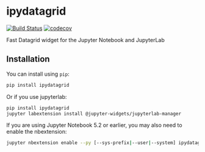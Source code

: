 
# ipydatagrid

[![Build Status](https://travis-ci.org/QuantStack/ipydatagrid.svg?branch=master)](https://travis-ci.org/QuantStack/ipydatagrid)
[![codecov](https://codecov.io/gh/QuantStack/ipydatagrid/branch/master/graph/badge.svg)](https://codecov.io/gh/QuantStack/ipydatagrid)


Fast Datagrid widget for the Jupyter Notebook and JupyterLab

## Installation

You can install using `pip`:

```bash
pip install ipydatagrid
```

Or if you use jupyterlab:

```bash
pip install ipydatagrid
jupyter labextension install @jupyter-widgets/jupyterlab-manager
```

If you are using Jupyter Notebook 5.2 or earlier, you may also need to enable
the nbextension:
```bash
jupyter nbextension enable --py [--sys-prefix|--user|--system] ipydatagrid
```
